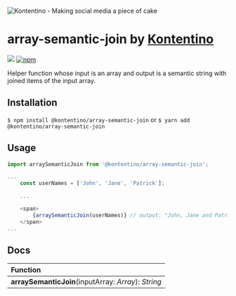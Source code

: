 ![Kontentino - Making social media a piece of cake](https://static.kontentino.com/img/logo/logo.svg)
# array-semantic-join by [Kontentino](https://www.kontentino.com/)

[![](https://github.com/kontentino/array-semantic-join/workflows/Test/badge.svg)](https://github.com/kontentino/array-semantic-join/actions)
[![npm](https://img.shields.io/npm/v/@kontentino/array-semantic-join?style=plastic)](https://www.npmjs.com/package/@kontentino/array-semantic-join)

Helper function whose input is an array and output is a semantic string with joined items of the input array.

## Installation
`$ npm install @kontentino/array-semantic-join`
or
`$ yarn add @kontentino/array-semantic-join`

## Usage
```javascript
import arraySemanticJoin from '@kontentino/array-semantic-join';

...
    const userNames = ['John', 'Jane', 'Patrick'];

    ...

    <span>
        {arraySemanticJoin(userNames)} // output: "John, Jane and Patrick"
    </span>
...
```

## Docs
| Function | 
|:-------------|
| **arraySemanticJoin**(inputArray: *Array*): *String* |

